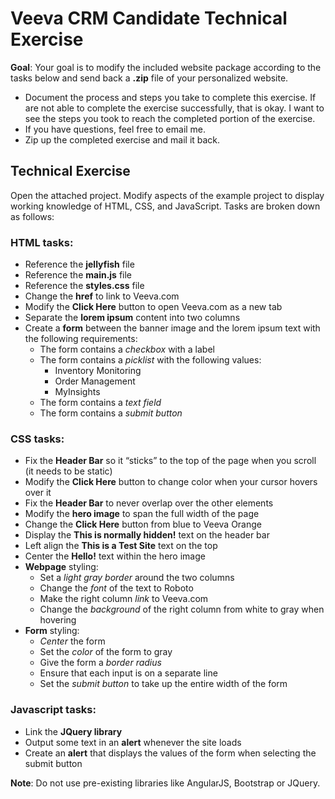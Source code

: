 # Veeva CRM Candidate Technical Exercise

__Goal__: Your goal is to modify the included website package according to the tasks below and send back a __.zip__ file of your personalized website.

* Document the process and steps you take to complete this exercise. If are not able to complete the exercise successfully, that is okay. I want to see the steps you took to reach the completed portion of the exercise.
* If you have questions, feel free to email me.
* Zip up the completed exercise and mail it back. 

## Technical Exercise

Open the attached project. Modify aspects of the example project to display working knowledge of HTML, CSS, and JavaScript. Tasks are broken down as follows:

### HTML tasks:
* Reference the __jellyfish__ file
* Reference the __main.js__ file
* Reference the __styles.css__ file
* Change the __href__ to link to Veeva.com
* Modify the __Click Here__ button to open Veeva.com as a new tab
* Separate the __lorem ipsum__ content into two columns
* Create a __form__ between the banner image and the lorem ipsum text with the following requirements:
  - The form contains a _checkbox_ with a label
  - The form contains a _picklist_ with the following values:
      * Inventory Monitoring
      * Order Management
      * MyInsights
  - The form contains a _text field_
  - The form contains a _submit button_

### CSS tasks:
* Fix the __Header Bar__ so it “sticks” to the top of the page when you scroll (it needs to be static)
* Modify the __Click Here__ button to change color when your cursor hovers over it
* Fix the __Header Bar__ to never overlap over the other elements
* Modify the __hero image__ to span the full width of the page
* Change the __Click Here__ button from blue to Veeva Orange
* Display the __This is normally hidden!__ text on the header bar
* Left align the __This is a Test Site__ text on the top
* Center the __Hello!__ text within the hero image
* __Webpage__ styling:
  - Set a _light gray border_ around the two columns
  - Change the _font_ of the text to Roboto
  - Make the right column _link_ to Veeva.com
  - Change the _background_ of the right column from white to gray when hovering
* __Form__ styling:
  - _Center_ the form
  - Set the _color_ of the form to gray
  - Give the form a _border radius_
  - Ensure that each input is on a separate line
  - Set the _submit button_ to take up the entire width of the form

### Javascript tasks:
* Link the __JQuery library__
* Output some text in an __alert__ whenever the site loads
* Create an __alert__ that displays the values of the form when selecting the submit button

__Note__: Do not use pre-existing libraries like AngularJS, Bootstrap or JQuery.
